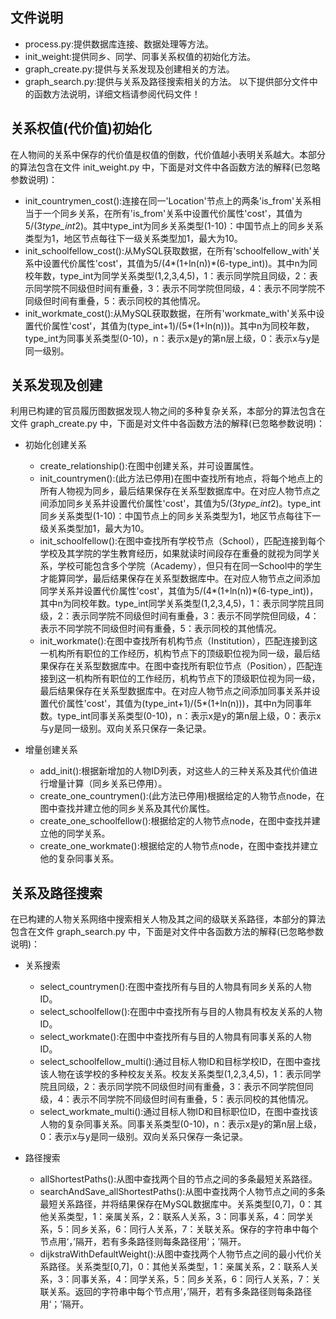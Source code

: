 ## 文件说明
* process.py:提供数据库连接、数据处理等方法。
* init_weight:提供同乡、同学、同事关系权值的初始化方法。
* graph_create.py:提供与关系发现及创建相关的方法。
* graph_search.py:提供与关系及路径搜索相关的方法。
以下提供部分文件中的函数方法说明，详细文档请参阅代码文件！

## 关系权值(代价值)初始化
在人物间的关系中保存的代价值是权值的倒数，代价值越小表明关系越大。本部分的算法包含在文件 init_weight.py 中，下面是对文件中各函数方法的解释(已忽略参数说明)：
* init_countrymen_cost():连接在同一'Location'节点上的两条'is_from'关系相当于一个同乡关系，在所有'is_from'关系中设置代价属性'cost'，其值为5/(3*type_int*2)。其中type_int为同乡关系类型(1-10)：中国节点上的同乡关系类型为1，地区节点每往下一级关系类型加1，最大为10。
* init_schoolfellow_cost():从MySQL获取数据，在所有'schoolfellow_with'关系中设置代价属性'cost'，其值为5/(4*(1+ln(n))*(6-type_int))。其中n为同校年数，type_int为同学关系类型(1,2,3,4,5)，1：表示同学院且同级，2：表示同学院不同级但时间有重叠，3：表示不同学院但同级，4：表示不同学院不同级但时间有重叠，5：表示同校的其他情况。
* init_workmate_cost():从MySQL获取数据，在所有'workmate_with'关系中设置代价属性'cost'，其值为(type_int+1)/(5*(1+ln(n)))。其中n为同校年数，type_int为同事关系类型(0-10)，n：表示x是y的第n层上级，0：表示x与y是同一级别。

## 关系发现及创建
利用已构建的官员履历图数据发现人物之间的多种复杂关系，本部分的算法包含在文件 graph_create.py 中，下面是对文件中各函数方法的解释(已忽略参数说明)：
* 初始化创建关系
    * create_relationship():在图中创建关系，并可设置属性。
    * init_countrymen():(此方法已停用)在图中查找所有地点，将每个地点上的所有人物视为同乡，最后结果保存在关系型数据库中。在对应人物节点之间添加同乡关系并设置代价属性'cost'，其值为5/(3*type_int*2)。type_int同乡关系类型(1-10)：中国节点上的同乡关系类型为1，地区节点每往下一级关系类型加1，最大为10。
    * init_schoolfellow():在图中查找所有学校节点（School），匹配连接到每个学校及其学院的学生教育经历，如果就读时间段存在重叠的就视为同学关系，学校可能包含多个学院（Academy），但只有在同一School中的学生才能算同学，最后结果保存在关系型数据库中。在对应人物节点之间添加同学关系并设置代价属性'cost'，其值为5/(4*(1+ln(n))*(6-type_int))，其中n为同校年数。type_int同学关系类型(1,2,3,4,5)，1：表示同学院且同级，2：表示同学院不同级但时间有重叠，3：表示不同学院但同级，4：表示不同学院不同级但时间有重叠，5：表示同校的其他情况。
    * init_workmate():在图中查找所有机构节点（Institution），匹配连接到这一机构所有职位的工作经历，机构节点下的顶级职位视为同一级，最后结果保存在关系型数据库中。在图中查找所有职位节点（Position），匹配连接到这一机构所有职位的工作经历，机构节点下的顶级职位视为同一级，最后结果保存在关系型数据库中。在对应人物节点之间添加同事关系并设置代价属性'cost'，其值为(type_int+1)/(5*(1+ln(n)))，其中n为同事年数。type_int同事关系类型(0-10)，n：表示x是y的第n层上级，0：表示x与y是同一级别。双向关系只保存一条记录。

* 增量创建关系
    * add_init():根据新增加的人物ID列表，对这些人的三种关系及其代价值进行增量计算（同乡关系已停用）。
    * create_one_countrymen():(此方法已停用)根据给定的人物节点node，在图中查找并建立他的同乡关系及其代价属性。
    * create_one_schoolfellow():根据给定的人物节点node，在图中查找并建立他的同学关系。
    * create_one_workmate():根据给定的人物节点node，在图中查找并建立他的复杂同事关系。

## 关系及路径搜索
在已构建的人物关系网络中搜索相关人物及其之间的级联关系路径，本部分的算法包含在文件 graph_search.py 中，下面是对文件中各函数方法的解释(已忽略参数说明)：
* 关系搜索
    * select_countrymen():在图中查找所有与目的人物具有同乡关系的人物ID。
    * select_schoolfellow():在图中中查找所有与目的人物具有校友关系的人物ID。
    * select_workmate():在图中中查找所有与目的人物具有同事关系的人物ID。
    * select_schoolfellow_multi():通过目标人物ID和目标学校ID，在图中查找该人物在该学校的多种校友关系。校友关系类型(1,2,3,4,5)，1：表示同学院且同级，2：表示同学院不同级但时间有重叠，3：表示不同学院但同级，4：表示不同学院不同级但时间有重叠，5：表示同校的其他情况。
    * select_workmate_multi():通过目标人物ID和目标职位ID，在图中查找该人物的复杂同事关系。同事关系类型(0-10)，n：表示x是y的第n层上级，0：表示x与y是同一级别。双向关系只保存一条记录。

* 路径搜索
    * allShortestPaths():从图中查找两个目的节点之间的多条最短关系路径。
    * searchAndSave_allShortestPaths():从图中查找两个人物节点之间的多条最短关系路径，并将结果保存在MySQL数据库中。关系类型[0,7]，0：其他关系类型，1：亲属关系，2：联系人关系，3：同事关系，4：同学关系，5：同乡关系，6：同行人关系，7：关联关系。保存的字符串中每个节点用‘，’隔开，若有多条路径则每条路径用‘；’隔开。
    * dijkstraWithDefaultWeight():从图中查找两个人物节点之间的最小代价关系路径。关系类型[0,7]，0：其他关系类型，1：亲属关系，2：联系人关系，3：同事关系，4：同学关系，5：同乡关系，6：同行人关系，7：关联关系。返回的字符串中每个节点用‘，’隔开，若有多条路径则每条路径用‘；’隔开。
